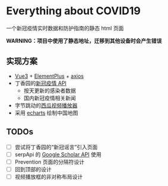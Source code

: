 # Everything about COVID19

一个新冠疫情实时数据和防护指南的静态 html 页面

**WARNING：项目中使用了静态地址，迁移到其他设备时会产生错误**

## 实现方案

* [Vue3](https://v3.vuejs.org/) + [ElementPlus](https://element-plus.gitee.io/zh-CN/) + [axios](https://www.axios.com/)
* 丁香园的[新冠疫情 API](https://lab.isaaclin.cn/nCoV/)
  * 按天更新的感染者数据
  * 国内新冠疫情相关新闻
* 字节跳动的[西瓜视频播放器](https://v2.h5player.bytedance.com/)
* 采用 [echarts](https://echarts.apache.org/zh/index.html) 绘制中国地图

## TODOs

- [ ] 尝试将丁香园的“新冠谣言”引入页面
- [ ] serpApi 的 [Google Scholar API](https://serpapi.com/google-scholar-api) 使用
- [ ] Prevention 页面的分隔符设计
- [ ] 回到顶部的设计
- [ ] 视频播放框的非对称布局设计